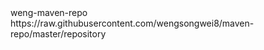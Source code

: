  <repositories>
    <repository>
        <id>weng-maven-repo</id>
        <url>https://raw.githubusercontent.com/wengsongwei8/maven-repo/master/repository</url>
    </repository>
</repositories>
